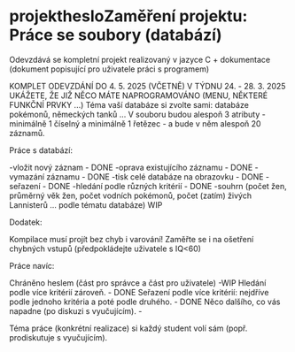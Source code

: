 # projekthesloZaměření projektu: Práce se soubory (databází)
Odevzdává se kompletní projekt realizovaný v jazyce C + dokumentace (dokument popisující pro uživatele práci s programem)

KOMPLET ODEVZDÁNÍ DO 4. 5. 2025 (VČETNĚ)
V TÝDNU 24. - 28. 3. 2025 UKÁŽETE, ŽE JIŽ NĚCO MÁTE NAPROGRAMOVÁNO (MENU, NĚKTERÉ FUNKČNÍ PRVKY ...)
Téma vaší databáze si zvolte sami: databáze pokémonů, německých tanků ...
V souboru budou alespoň 3 atributy - minimálně 1 číselný a minimálně 1 řetězec - a bude v něm alespoň 20 záznamů.

Práce s databází:

-vložit nový záznam - DONE
-oprava existujícího záznamu - DONE
-vymazání záznamu - DONE
-tisk celé databáze na obrazovku - DONE
-seřazení - DONE
-hledání podle různých kritérií - DONE
-souhrn (počet žen, průměrný věk žen, počet vodních pokémonů, počet (zatím) živých Lannisterů ... podle tématu databáze) WIP

Dodatek:

Kompilace musí projít bez chyb i varování!
Zaměřte se i na ošetření chybných vstupů (předpokládejte uživatele s IQ<60)

Práce navíc:

Chráněno heslem (část pro správce a část pro uživatele) -WIP
Hledání podle více kritérií zároveň. - DONE
Seřazení podle více kritérií: nejdříve podle jednoho kritéria a poté podle druhého. - DONE
Něco dalšího, co vás napadne (po diskuzi s vyučujícím). - 

Téma práce (konkrétní realizace) si každý student volí sám (popř. prodiskutuje s vyučujícím).

